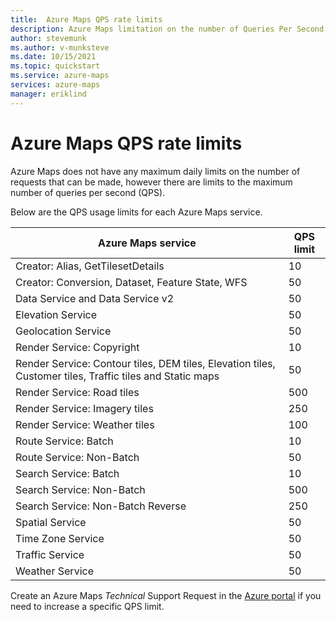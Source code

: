 ```yaml
--- 
title:  Azure Maps QPS rate limits
description: Azure Maps limitation on the number of Queries Per Second.
author: stevemunk
ms.author: v-munksteve
ms.date: 10/15/2021
ms.topic: quickstart
ms.service: azure-maps
services: azure-maps
manager: eriklind
---
```


# Azure Maps QPS rate limits

Azure Maps does not have any maximum daily limits on the number of requests that can be made, however there are limits to the maximum number of queries per second (QPS).

Below are the QPS usage limits for each Azure Maps service.

| Azure Maps service                                                                                         | QPS limit   |
| ---------------------------------------------------------------------------------------------------------- | ----------- |
| Creator:  Alias, GetTilesetDetails                                                                         | 10 |
| Creator:  Conversion, Dataset, Feature State, WFS                                                          | 50 |
| Data Service and Data Service v2                                                                           | 50 |
| Elevation Service                                                                                          | 50 |
| Geolocation Service                                                                                        | 50 |
| Render Service:  Copyright                                                                                 | 10 |
| Render Service:  Contour tiles, DEM tiles, Elevation tiles, Customer tiles, Traffic tiles and Static maps  | 50 |
| Render Service:  Road tiles                                                                                | 500 |
| Render Service:  Imagery tiles                                                                             | 250 |
| Render Service:  Weather tiles                                                                             | 100 |
| Route Service:  Batch                                                                                      | 10 |
| Route Service:  Non-Batch                                                                                  | 50 |
| Search Service:  Batch                                                                                     | 10 |
| Search Service:  Non-Batch                                                                                 | 500 |
| Search Service:  Non-Batch Reverse                                                                         | 250 |
| Spatial Service                                                                                            | 50 |
| Time Zone Service                                                                                          | 50 |
| Traffic Service                                                                                            | 50 |
| Weather Service                                                                                            | 50 |

Create an Azure Maps *Technical* Support Request in the [Azure portal](https://ms.portal.azure.com/) if you need to increase a specific QPS limit.
